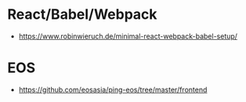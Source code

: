 # React/Babel/Webpack

* https://www.robinwieruch.de/minimal-react-webpack-babel-setup/

# EOS

* https://github.com/eosasia/ping-eos/tree/master/frontend

